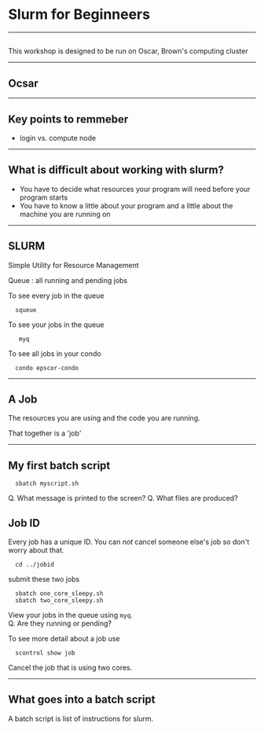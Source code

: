 # Slurm for Beginneers

---

##  

This workshop is designed to be run on Oscar, Brown's computing cluster

---

## Ocsar

---

## Key points to remmeber

- login vs. compute node

---

## What is difficult about working with slurm?

- You have to decide what resources your program will need before your program starts
- You have to know a little about your program and a little about the machine you are running on

---
## SLURM 

Simple Utility for Resource Management

Queue : all running and pending jobs

To see every job in the queue

```
  squeue
```

To see your jobs in the queue

```
   myq
```
 
To see all jobs in your condo

```
  condo epscor-condo
```

---

## A Job

The resources you are using and the code you are running.

That together is a 'job'

---

## My first batch script

```
  sbatch myscript.sh
```

Q. What message is printed to the screen?
Q. What files are produced?

## Job ID

Every job has a unique ID.  You can *not* cancel someone else's job so don't worry about that.

```
  cd ../jobid
```
submit these two jobs

```
  sbatch one_core_sleepy.sh
  sbatch two_core_sleepy.sh
```

View your jobs in the queue using `myq`.  
Q. Are they running or pending?

To see more detail about a job use

```
  scontrol show job
```

Cancel the job that is using two cores.

---

## What goes into a batch script

A batch script is list of instructions for slurm.  















